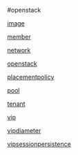 #openstack

[image](image)
[member](member)
[network](network)
[openstack](openstack)
[placementpolicy](placementpolicy)
[pool](pool)
[tenant](tenant)
[vip](vip)
[vipdiameter](vipdiameter)
[vipsessionpersistence](vipsessionpersistence)


